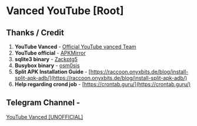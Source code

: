 # Vanced YouTube [Root]

## Thanks / Credit
1. **YouTube Vanced** - [Official YouTube vanced Team](https://t.me/Vanced)
2. **YouTube official** - [APKMirror](https://www.apkmirror.com/apk/google-inc/youtube/)
3. **sqlite3 binary** - [Zackptg5](https://github.com/Zackptg5/Cross-Compiled-Binaries-Android)
4. **Busybox binary** - [osm0sis](https://github.com/Magisk-Modules-Repo/busybox-ndk)
5. **Split APK Installation Guide** - [https://raccoon.onyxbits.de/blog/install-split-apk-adb/](https://raccoon.onyxbits.de/blog/install-split-apk-adb/)
6. **Help regarding crond job** - [https://crontab.guru/](https://crontab.guru/)


## Telegram Channel - 
[YouTube Vanced [UNOFFICIAL]](t.me/Unofficial_YouTube_Vanced_Module)


